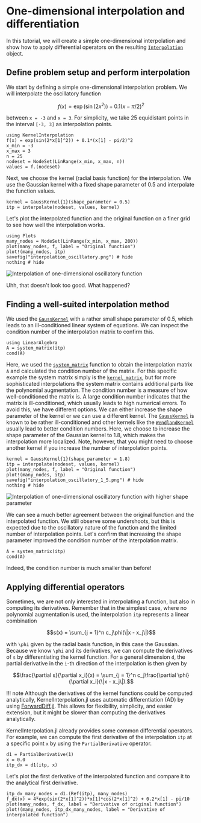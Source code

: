 # One-dimensional interpolation and differentiation

In this tutorial, we will create a simple one-dimensional interpolation and show how to apply differential operators on the
resulting [`Interpolation`](@ref) object.

## Define problem setup and perform interpolation

We start by defining a simple one-dimensional interpolation problem. We will interpolate the oscillatory function

```math
f(x) = \exp(\sin(2x^2)) + 0.1(x - \pi/2)^2
```

between `x = -3` and `x = 3`. For simplicity, we take 25 equidistant points in the interval `[-3, 3]` as interpolation points.

```example diff-itp
using KernelInterpolation
f(x) = exp(sin(2*x[1]^2)) + 0.1*(x[1] - pi/2)^2
x_min = -3
x_max = 3
n = 25
nodeset = NodeSet(LinRange(x_min, x_max, n))
values = f.(nodeset)
```

Next, we choose the kernel (radial basis function) for the interpolation. We use the Gaussian kernel with a fixed shape parameter of 0.5 and interpolate the function values.

```example diff-itp
kernel = GaussKernel{1}(shape_parameter = 0.5)
itp = interpolate(nodeset, values, kernel)
```

Let's plot the interpolated function and the original function on a finer grid to see how well the interpolation works.

```example diff-itp
using Plots
many_nodes = NodeSet(LinRange(x_min, x_max, 200))
plot(many_nodes, f, label = "Original function")
plot!(many_nodes, itp)
savefig("interpolation_oscillatory.png") # hide
nothing # hide
```

![Interpolation of one-dimensional oscillatory function](interpolation_oscillatory.png)

Uhh, that doesn't look too good. What happened?

## Finding a well-suited interpolation method

We used the [`GaussKernel`](@ref) with a rather small shape parameter of 0.5, which leads to an ill-conditioned
linear system of equations. We can inspect the condition number of the interpolation matrix to confirm this.

```example diff-itp
using LinearAlgebra
A = system_matrix(itp)
cond(A)
```

Here, we used the [`system_matrix`](@ref) function to obtain the interpolation matrix `A` and calculated the condition number
of the matrix. For this specific example the system matrix simply is the [`kernel_matrix`](@ref), but for more sophisticated
interpolations the system matrix contains additional parts like the polynomial augmentation. The condition number is a measure
of how well-conditioned the matrix is. A large condition number indicates that the matrix is ill-conditioned, which usually
leads to high numerical errors. To avoid this, we have different options. We can either increase the shape parameter of the
kernel or we can use a different kernel. The [`GaussKernel`](@ref) is known to be rather ill-conditioned and other kernels like
the [`WendlandKernel`](@ref) usually lead to better condition numbers.
Here, we choose to increase the shape parameter of the Gaussian kernel to 1.8, which makes the interpolation more localized.
Note, however, that you might need to choose another kernel if you increase the number of interpolation points.

```example diff-itp
kernel = GaussKernel{1}(shape_parameter = 1.8)
itp = interpolate(nodeset, values, kernel)
plot(many_nodes, f, label = "Original function")
plot!(many_nodes, itp)
savefig("interpolation_oscillatory_1_5.png") # hide
nothing # hide
```

![Interpolation of one-dimensional oscillatory function with higher shape parameter](interpolation_oscillatory_1_5.png)

We can see a much better agreement between the original function and the interpolated function. We still observe some
undershoots, but this is expected due to the oscillatory nature of the function and the limited number of interpolation
points. Let's confirm that increasing the shape parameter improved the condition number of the interpolation matrix.

```example diff-itp
A = system_matrix(itp)
cond(A)
```

Indeed, the condition number is much smaller than before!

## Applying differential operators

Sometimes, we are not only interested in interpolating a function, but also in computing its derivatives. Remember that
in the simplest case, where no polynomial augmentation is used, the interpolation `itp` represents a linear combination

```math
s(x) = \sum_{j = 1}^n c_j\phi(\|x - x_j\|)
```

with ``\phi`` given by the radial basis function, in this case the Gaussian. Because we know ``\phi`` and its derivatives,
we can compute the derivatives of ``s`` by differentiating the kernel function. For a general dimension ``d``, the partial
derivative in the ``i``-th direction of the interpolation is then given by

```math
\frac{\partial s}{\partial x_i}(x) = \sum_{j = 1}^n c_j\frac{\partial \phi}{\partial x_i}(\|x - x_j\|).
```

!!! note
    Although the derivatives of the kernel functions could be computed analytically, KernelInterpolation.jl uses automatic
    differentiation (AD) by using [ForwardDiff.jl](https://github.com/JuliaDiff/ForwardDiff.jl). This allows for flexibility,
    simplicity, and easier extension, but it might be slower than computing the derivatives analytically.

KernelInterpolation.jl already provides some common differential operators. For example, we can compute the first derivative
of the interpolation `itp` at a specific point `x` by using the `PartialDerivative` operator.

```example diff-itp
d1 = PartialDerivative(1)
x = 0.0
itp_dx = d1(itp, x)
```

Let's plot the first derivative of the interpolated function and compare it to the analytical first derivative.

```example diff-itp
itp_dx_many_nodes = d1.(Ref(itp), many_nodes)
f_dx(x) = 4*exp(sin(2*x[1]^2))*x[1]*cos(2*x[1]^2) + 0.2*x[1] - pi/10
plot(many_nodes, f_dx, label = "Derivative of original function")
plot!(many_nodes, itp_dx_many_nodes, label = "Derivative of interpolated function")
```
